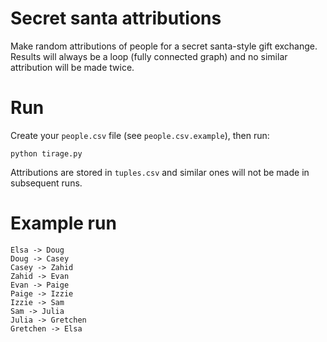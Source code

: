 # Secret santa attributions

Make random attributions of people for a secret santa-style gift exchange. Results will always be a loop (fully connected graph) and no similar attribution will be made twice.

# Run

Create your `people.csv` file (see `people.csv.example`), then run:

`python tirage.py`

Attributions are stored in `tuples.csv` and similar ones will not be made in subsequent runs.

# Example run

```
Elsa -> Doug
Doug -> Casey
Casey -> Zahid
Zahid -> Evan
Evan -> Paige
Paige -> Izzie
Izzie -> Sam
Sam -> Julia
Julia -> Gretchen
Gretchen -> Elsa
```
